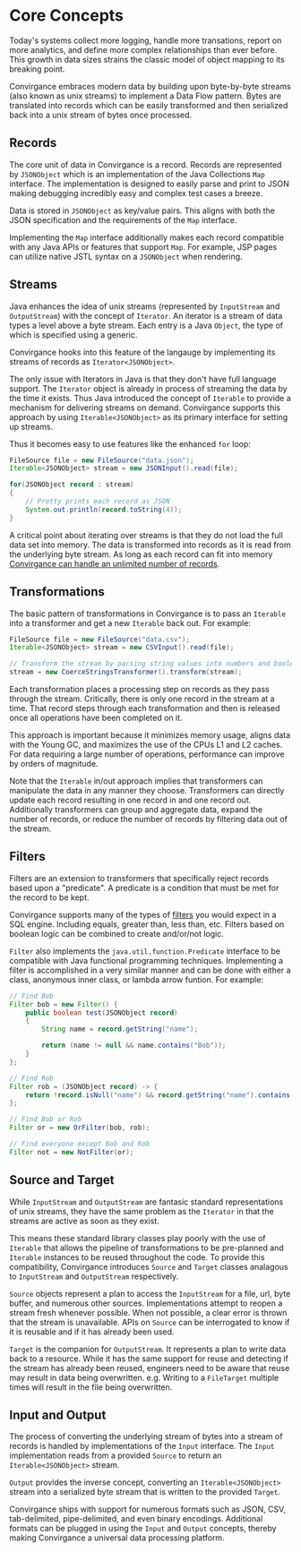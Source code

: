 # Core Concepts

Today's systems collect more logging, handle more transations, report on more
analytics, and define more complex relationships than ever before. This growth in
data sizes strains the classic model of object mapping to its breaking point.

Convirgance embraces modern data by building upon byte-by-byte streams (also
known as unix streams) to implement a Data Flow pattern. Bytes are translated
into records which can be easily transformed and then serialized back into a
unix stream of bytes once processed.

## Records

The core unit of data in Convirgance is a record. Records are represented by
`JSONObject` which is an implementation of the Java Collections `Map` interface.
The implementation is designed to easily parse and print to JSON making debugging
incredibly easy and complex test cases a breeze.

Data is stored in `JSONObject` as key/value pairs. This aligns with both the
JSON specification and the requirements of the `Map` interface.

Implementing the `Map` interface additionally makes each record compatible with
any Java APIs or features that support `Map`. For example, JSP pages can utilize
native JSTL syntax on a `JSONObject` when rendering.

## Streams

Java enhances the idea of unix streams (represented by `InputStream` and
`OutputStream`) with the concept of `Iterator`. An iterator is a stream of data
types a level above a byte stream. Each entry is a Java `Object`, the type of
which is specified using a generic.

Convirgance hooks into this feature of the langauge by implementing its streams
of records as `Iterator<JSONObject>`.

The only issue with Iterators in Java is that they don't have full language
support. The `Iterator` object is already in process of streaming the data by
the time it exists. Thus Java introduced the concept of `Iterable` to provide
a mechanism for delivering streams on demand. Convirgance supports this approach
by using `Iterable<JSONObject>` as its primary interface for setting up streams.

Thus it becomes easy to use features like the enhanced `for` loop:

```java
FileSource file = new FileSource("data.json");
Iterable<JSONObject> stream = new JSONInput().read(file);

for(JSONObject record : stream)
{
    // Pretty prints each record as JSON
    System.out.println(record.toString(4));
}
```

A critical point about iterating over streams is that they do not
load the full data set into memory. The data is transformed into records as it is read
from the underlying byte stream. As long as each record can
fit into memory <u>Convirgance can handle an unlimited number of records</u>.

## Transformations

The basic pattern of transformations in Convirgance is to pass an `Iterable` into
a transformer and get a new `Iterable` back out. For example:

```java
FileSource file = new FileSource("data.csv");
Iterable<JSONObject> stream = new CSVInput().read(file);

// Transform the stream by parsing string values into numbers and booleans
stream = new CoerceStringsTransformer().transform(stream);
```

Each transformation places a processing step on records as they pass through the
stream. Critically, there is only one record in the stream at a time. That record
steps through each transformation and then is released once all operations have
been completed on it.

This approach is important because it minimizes memory usage, aligns data with
the Young GC, and maximizes the use of the CPUs L1 and L2 caches. For
data requiring a large number of operations, performance can improve by orders
of magnitude.

Note that the `Iterable` in/out approach implies that transformers can manipulate
the data in any manner they choose. Transformers can directly update each record
resulting in one record in and one record out. Additionally transformers can group and aggregate
data, expand the number of records, or reduce the number of records by filtering data out of the stream.

<!-- TODO Wording could be better here, it feels like I'm tripping over 'expand the number of records'  -->

## Filters

Filters are an extension to transformers that specifically reject records
based upon a "predicate". A predicate is a condition that must be met for the
record to be kept.

Convirgance supports many of the types of [filters](filtering-data.md) you would
expect in a SQL engine. Including equals, greater than, less than, etc. Filters
based on boolean logic can be combined to create and/or/not logic.

`Filter` also implements the `java.util.function.Predicate` interface to be compatible with
Java functional programming techniques. Implementing a filter is accomplished
in a very similar manner and can be done with either a class, anonymous inner
class, or lambda arrow funtion. For example:

```java
// Find Bob
Filter bob = new Filter() {
    public boolean test(JSONObject record)
    {
        String name = record.getString("name");

        return (name != null && name.contains("Bob"));
    }
};

// Find Rob
Filter rob = (JSONObject record) -> {
    return !record.isNull("name") && record.getString("name").contains("Rob");
};

// Find Bob or Rob
Filter or = new OrFilter(bob, rob);

// Find everyone except Bob and Rob
Filter not = new NotFilter(or);
```

## Source and Target

While `InputStream` and `OutputStream` are fantasic standard representations of
unix streams, they have the same problem as the `Iterator` in that the streams
are active as soon as they exist.

This means these standard library classes play poorly with the use of
`Iterable` that allows the pipeline
of transformations to be pre-planned and `Iterable` instances to be reused
throughout the code. To provide this compatibility, Convirgance introduces
`Source` and `Target` classes analagous to `InputStream` and `OutputStream`
respectively.

`Source` objects represent a plan to access the `InputStream` for a file, url,
byte buffer, and numerous other sources. Implementations attempt to reopen a
stream fresh whenever possible. When not possible, a clear error is thrown that
the stream is unavailable. APIs on `Source` can be interrogated to know if it
is reusable and if it has already been used.

`Target` is the companion for `OutputStream`. It represents a plan to write data
back to a resource. While it has the same support for reuse and detecting if
the stream has already been reused, engineers need to be aware that reuse may
result in data being overwritten. e.g. Writing to a `FileTarget` multiple
times will result in the file being overwritten.

## Input and Output

The process of converting the underlying stream of bytes into a stream of records
is handled by implementations of the `Input` interface. The `Input` implementation
reads from a provided `Source` to return an `Iterable<JSONObject>` stream.

`Output` provides the inverse concept, converting an `Iterable<JSONObject>` stream
into a serialized byte stream that is written to the provided `Target`.

Convirgance ships with support for numerous formats such as JSON, CSV,
tab-delimited, pipe-delimited, and even binary encodings. Additional formats
can be plugged in using the `Input` and `Output` concepts, thereby making
Convirgance a universal data processing platform.
